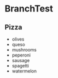 # BranchTest
## Pizza 
- olives
- queso 
- mushrooms 
- peperoni 
- sausage 
- spagetti 
- watermelon